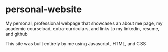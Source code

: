 # personal-website


My personal, professional webpage that showcases an about me page, my academic courseload, extra-curriculars, and links to my linkedin, resume, and github

This site was built entirely by me using Javascript, HTML, and CSS
